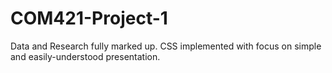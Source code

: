 # COM421-Project-1
Data and Research fully marked up. CSS implemented with focus on simple and easily-understood presentation.
